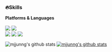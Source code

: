 ### 🔥Skills

**Platforms & Languages**
</br>
</br>
<img src="https://img.shields.io/badge/Spring Boot-6DB33F?style=flat-square&logo=Spring Boot&logoColor=white"/></a>
<img src="https://img.shields.io/badge/Android-3DDC84?style=flat-square&logo=Android&logoColor=white"/></a>
</br>
<img src="https://img.shields.io/badge/Java-007396?style=flat-square&logo=Java&logoColor=white"/></a> 
<img src="https://img.shields.io/badge/Python-3776AB?style=flat-square&logo=Python&logoColor=white"/></a> 
<img src="https://img.shields.io/badge/C++-00599C?style=flat-square&logo=C%2B%2B&logoColor=white"/></a> 

![mjjunng's github stats](https://github-readme-stats.vercel.app/api?username=mjjunng&show_icons=true&theme=vue)
[![mjjunng's github stats](https://github-readme-stats.vercel.app/api/top-langs/?username=mjjunng&show_icons=true&hide_border=true&title_color=004386&icon_color=004386&layout=compact)](https://github.com/mjjunng)

